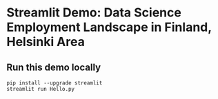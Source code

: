 # Streamlit Demo: Data Science Employment Landscape in Finland, Helsinki Area

## Run this demo locally

```
pip install --upgrade streamlit
streamlit run Hello.py
```
